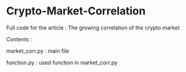 # Crypto-Market-Correlation
Full code for the article : The growing correlation of the crypto market

Contents : 

market_corr.py : main file 

function.py : used function in market_corr.py


